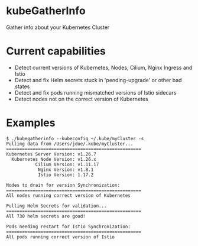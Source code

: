 # kubeGatherInfo

Gather info about your Kubernetes Cluster

# Current capabilities

* Detect current versions of Kubernetes, Nodes, Cilium, Nginx Ingress and Istio 
* Detect and fix Helm secrets stuck in 'pending-upgrade' or other bad states
* Detect and fix pods running mismatched versions of Istio sidecars
* Detect nodes not on the correct version of Kubernetes

# Examples

```
$ ./kubegatherinfo --kubeconfig ~/.kube/myCluster -s
Pulling data from /Users/jdoe/.kube/myCluster...
===================================================
Kubernetes Server Version: v1.26.7
  Kubernetes Node Version: v1.26.x
           Cilium Version: v1.11.17
            Nginx Version: v1.8.1
            Istio Version: 1.17.2

Nodes to drain for version Synchronization:
===================================================
All nodes running correct version of Kubernetes 

Pulling Helm Secrets for validation...
===================================================
All 730 helm secrets are good!

Pods needing restart for Istio Synchronization: 
===================================================
All pods running correct version of Istio 
```


